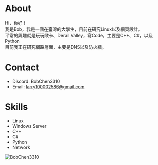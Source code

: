 # About

Hi，你好！  
我是Bob，我是一個在臺灣的大學生，目前在研究Linux以及網頁設計。  
平常的興趣就是玩玩歐卡、Derail Valley，寫Code，主要是C++、C#，以及Python  
目前我正在研究網路層面，主要是DNS以及防火牆。

# Contact

- Discord: BobChen3310
- Email: [larry100002586@gmail.com](mailto:larry100002586@gmail.com)

# Skills

- Linux
- Windows Server
- C++
- C#
- Python
- Network

![BobChen3310](https://discord-readme-badge.vercel.app/api?id=476186360844124160)